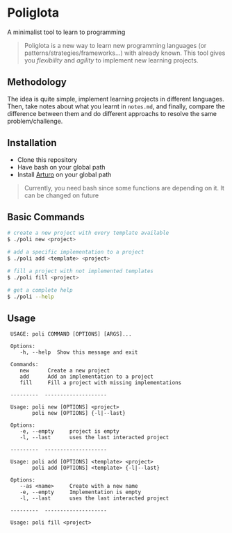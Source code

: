 # Poliglota

A minimalist tool to learn to programming

> Poliglota is a new way to learn new programming languages
> (or patterns/strategies/frameworks...) with already known.
> This tool gives you *flexibility* and *agility*
> to implement new learning projects.

## Methodology
The idea is quite simple,
implement learning projects in different languages.
Then, take notes about what you learnt in `notes.md`,
and finally, compare the difference between them
and do different approachs to resolve the same problem/challenge.

## Installation
- Clone this repository
- Have bash on your global path
- Install [Arturo](https://github.com/arturo-lang/arturo#installation)
on your global path

> Currently, you need bash since some functions are depending on it.
> It can be changed on future

## Basic Commands

```bash
# create a new project with every template available
$ ./poli new <project>

# add a specific implementation to a project
$ ./poli add <template> <project>

# fill a project with not implemented templates
$ ./poli fill <project>

# get a complete help
$ ./poli --help
```

## Usage

```
 USAGE: poli COMMAND [OPTIONS] [ARGS]...

 Options:
    -h, --help  Show this message and exit

 Commands:
    new      Create a new project
    add      Add an implementation to a project
    fill     Fill a project with missing implementations

 ---------  --------------------

 Usage: poli new [OPTIONS] <project>
        poli new [OPTIONS] {-l|--last}

 Options:
    -e, --empty     project is empty
    -l, --last      uses the last interacted project

 ---------  --------------------

 Usage: poli add [OPTIONS] <template> <project>
        poli add [OPTIONS] <template> {-l|--last}

 Options:
    --as <name>     Create with a new name
    -e, --empty     Implementation is empty
    -l, --last      uses the last interacted project

 ---------  --------------------

 Usage: poli fill <project>
```
